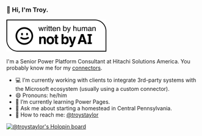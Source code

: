 ### 👋 Hi, I'm Troy.

[![Written By Human Not By AI Badge](https://github.com/troystaylor/troystaylor/blob/main/Written-By-Human-Not-By-AI-Badge-white%402x.png)](https://notbyai.fyi/)

I'm a Senior Power Platform Consultant at Hitachi Solutions America. You probably know me for my [connectors](https://github.com/troystaylor/PowerPlatformConnectors).

- 💻 I’m currently working with clients to integrate 3rd-party systems with the Microsoft ecosystem (usually using a custom connector).
- 😄 Pronouns: he/him
- 🌱 I’m currently learning Power Pages.
- 🐑 Ask me about starting a homestead in Central Pennsylvania.
- 💾 How to reach me: [@troystaylor](https://twitter.com/troystaylor)

[![@troystaylor's Holopin board](https://holopin.io/api/user/board?user=troystaylor)](https://holopin.io/@troystaylor)
